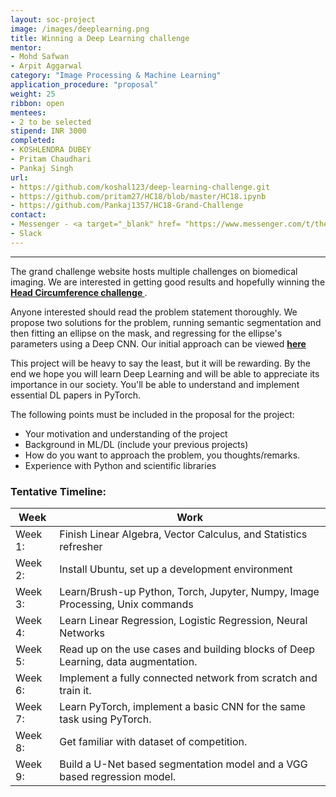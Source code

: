 ```yaml
---
layout: soc-project
image: /images/deeplearning.png
title: Winning a Deep Learning challenge
mentor: 
- Mohd Safwan
- Arpit Aggarwal
category: "Image Processing & Machine Learning"
application_procedure: "proposal"
weight: 25
ribbon: open
mentees: 
- 2 to be selected
stipend: INR 3000
completed:
- KOSHLENDRA DUBEY
- Pritam Chaudhari
- Pankaj Singh
url:
- https://github.com/koshal123/deep-learning-challenge.git
- https://github.com/pritam27/HC18/blob/master/HC18.ipynb
- https://github.com/Pankaj1357/HC18-Grand-Challenge
contact: 
- Messenger - <a target="_blank" href= "https://www.messenger.com/t/thehellblazer57"> Mohd Safwan </a>
- Slack
---
```


---

The grand challenge website hosts multiple challenges on biomedical imaging. We are interested in getting good results and hopefully winning the **[Head Circumference challenge ](https://hc18.grand-challenge.org/)**. 

<!--break-->

Anyone interested should read the problem statement thoroughly. We propose two solutions for the problem, running semantic segmentation and then fitting an ellipse on the mask, and regressing for the ellipse's parameters using a Deep CNN. Our initial approach can be viewed **[here](https://github.com/safwankdb/Automated-measurement-of-Fetal-head-circumference)**

This project will be heavy to say the least, but it will be rewarding. By the end we hope you will learn Deep Learning and will be able to appreciate its importance in our society. You'll be able to understand and implement essential DL papers in PyTorch.

<!--break-->

The following points must be included in the proposal for the project:
- Your motivation and understanding of the project
- Background in ML/DL (include your previous projects)
- How do you want to approach the problem, you thoughts/remarks.
- Experience with Python and scientific libraries

### Tentative Timeline:

Week | Work
--- | --- 
Week 1: | Finish Linear Algebra, Vector Calculus, and Statistics refresher
Week 2: | Install Ubuntu, set up a development environment
Week 3: | Learn/Brush-up Python, Torch, Jupyter, Numpy, Image Processing, Unix commands
Week 4: | Learn Linear Regression, Logistic Regression, Neural Networks
Week 5: | Read up on the use cases and building blocks of Deep Learning, data augmentation. 
Week 6: | Implement a fully connected network from scratch and train it.
Week 7: | Learn PyTorch, implement a basic CNN for the same task using PyTorch.
Week 8: | Get familiar with dataset of competition.
Week 9: | Build a U-Net based segmentation model and a VGG based regression model.
